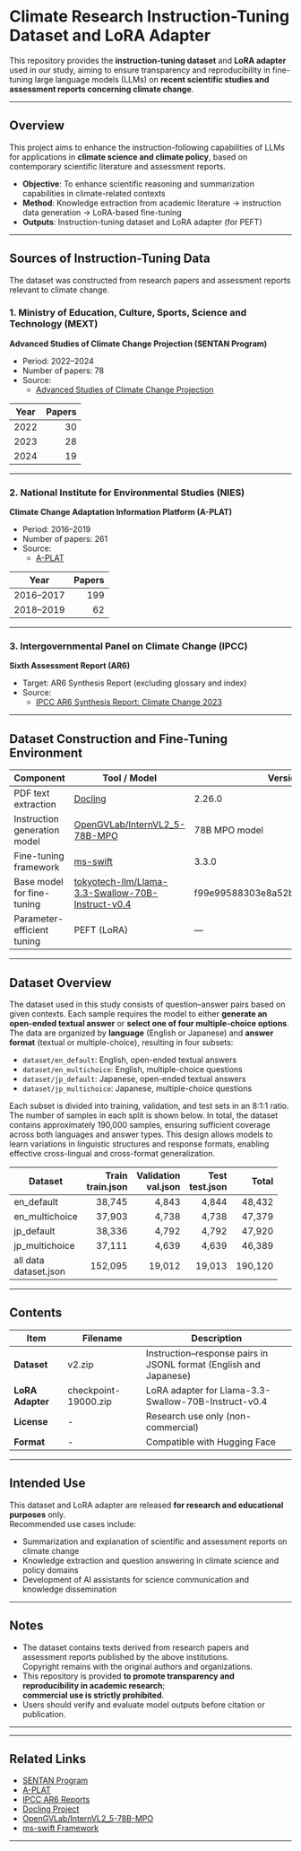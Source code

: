 # Climate Research Instruction-Tuning Dataset and LoRA Adapter

<!--
This repository provides the **instruction-tuning dataset** and **LoRA adapter** created for  
domain-specific fine-tuning of large language models (LLMs) in the field of **climate change research**.
-->
This repository provides the **instruction-tuning dataset** and **LoRA adapter** used in our study, 
aiming to ensure transparency and reproducibility in fine-tuning large language models (LLMs) on **recent scientific studies and assessment reports concerning climate change**.

---

## Overview

<!--
This project aims to improve the instruction-following ability of LLMs  
for **climate science and climate policy** by leveraging Japanese research outputs.
-->
This project aims to enhance the instruction-following capabilities of LLMs for applications 
in **climate science and climate policy**, based on contemporary scientific literature and assessment reports.

- **Objective**: To enhance scientific reasoning and summarization capabilities in climate-related contexts  
- **Method**: Knowledge extraction from academic literature → instruction data generation → LoRA-based fine-tuning  
- **Outputs**: Instruction-tuning dataset and LoRA adapter (for PEFT)

---

## Sources of Instruction-Tuning Data

<!--
The dataset was constructed based on three categories of publicly available research documents.
-->
<!--
The dataset was constructed from publicly available research outputs and assessment reports relevant to climate change.
-->
The dataset was constructed from research papers and assessment reports relevant to climate change.

### 1. Ministry of Education, Culture, Sports, Science and Technology (MEXT)  
**Advanced Studies of Climate Change Projection (SENTAN Program)**
- Period: 2022–2024  
- Number of papers: 78  
- Source:  
  - [Advanced Studies of Climate Change Projection](https://www.jamstec.go.jp/sentan/eng/index.html)

| Year | Papers |
|------|--------:|
| 2022 | 30 |
| 2023 | 28 |
| 2024 | 19 |

---

### 2. National Institute for Environmental Studies (NIES)  
**Climate Change Adaptation Information Platform (A-PLAT)**
- Period: 2016–2019  
- Number of papers: 261  
- Source:  
  - [A-PLAT](https://adaptation-platform.nies.go.jp/en/)

| Year | Papers |
|------|--------:|
| 2016–2017 | 199 |
| 2018–2019 | 62 |

---

### 3. Intergovernmental Panel on Climate Change (IPCC)  
**Sixth Assessment Report (AR6)**
- Target: AR6 Synthesis Report (excluding glossary and index)  
- Source:  
  - [IPCC AR6 Synthesis Report: Climate Change 2023](https://www.ipcc.ch/report/sixth-assessment-report-cycle/)

---

## Dataset Construction and Fine-Tuning Environment

| Component | Tool / Model | Version / Source |
|------------|---------------|------------------|
| PDF text extraction | [Docling](https://github.com/docling-project/docling) | 2.26.0 |
| Instruction generation model | [OpenGVLab/InternVL2_5-78B-MPO](https://huggingface.co/OpenGVLab/InternVL2_5-78B-MPO) | 78B MPO model |
| Fine-tuning framework | [ms-swift](https://github.com/modelscope/ms-swift) | 3.3.0 |
| Base model for fine-tuning |[tokyotech-llm/Llama-3.3-Swallow-70B-Instruct-v0.4](https://huggingface.co/tokyotech-llm/Llama-3.3-Swallow-70B-Instruct-v0.4) | f99e99588303e8a52b88076d3a5f24db19f757a6 |
| Parameter-efficient tuning | PEFT (LoRA) | — |

---

## Dataset Overview

The dataset used in this study consists of question–answer pairs based on given contexts. 
Each sample requires the model to either **generate an open-ended textual answer** or **select one of four multiple-choice options**. 
The data are organized by **language** (English or Japanese) and **answer format** (textual or multiple-choice), resulting in four subsets:

- `dataset/en_default`: English, open-ended textual answers  
- `dataset/en_multichoice`: English, multiple-choice questions  
- `dataset/jp_default`: Japanese, open-ended textual answers  
- `dataset/jp_multichoice`: Japanese, multiple-choice questions  

<!--
Each subset is split into **training**, **validation**, and **test** sets.  
The number of samples in each split is shown below.
-->

Each subset is divided into training, validation, and test sets in an 8:1:1 ratio. 
The number of samples in each split is shown below. 
In total, the dataset contains approximately 190,000 samples, ensuring sufficient coverage across both languages and answer types. 
This design allows models to learn variations in linguistic structures and response formats, enabling effective cross-lingual and cross-format generalization.

| Dataset | Train<br>train.json | Validation<br>val.json | Test<br>test.json | Total |
|----------|-------:|------------:|------:|--------:|
| en_default | 38,745 | 4,843 | 4,844 | 48,432 |
| en_multichoice | 37,903 | 4,738 | 4,738 | 47,379 |
| jp_default | 38,336 | 4,792 | 4,792 | 47,920 |
| jp_multichoice | 37,111 | 4,639 | 4,639 | 46,389 |
| all data<br>dataset.json | 152,095 | 19,012 | 19,013 | 190,120 |

---

## Contents

<!--
| Item | Description |
|------|-------------|
| **Dataset** | Instruction–response pairs in JSONL format (English and Japanese) |
| **LoRA Adapter** | LoRA adapter for Llama-3.3-Swallow-70B-Instruct-v0.4 |
| **License** | Research use only (non-commercial) |
| **Format** | Compatible with Hugging Face |
-->
| Item | Filename | Description |
|------|----------|-------------|
| **Dataset** | v2.zip | Instruction–response pairs in JSONL format (English and Japanese) |
| **LoRA Adapter** | checkpoint-19000.zip | LoRA adapter for Llama-3.3-Swallow-70B-Instruct-v0.4 |
| **License** | - | Research use only (non-commercial) |
| **Format** | - | Compatible with Hugging Face |

---

## Intended Use

This dataset and LoRA adapter are released **for research and educational purposes** only.  
Recommended use cases include:

<!--
- Summarization and explanation of scientific texts on climate change  
- Knowledge extraction and question answering in climate policy contexts  
- Development of AI assistants for science communication and public understanding
-->
- Summarization and explanation of scientific and assessment reports on climate change  
- Knowledge extraction and question answering in climate science and policy domains  
- Development of AI assistants for science communication and knowledge dissemination

---

## Notes

<!--
- The source texts are derived from publicly available research articles of the above institutions.  
  Copyright remains with the original authors and institutions.  
- This repository is provided **for transparency in academic research**; **commercial use is strictly prohibited**.  
- Users should verify and evaluate model outputs before citing or publishing results based on them.
-->
- The dataset contains texts derived from research papers and assessment reports published by the above institutions.  
  Copyright remains with the original authors and organizations.  
- This repository is provided **to promote transparency and reproducibility in academic research**;  
  **commercial use is strictly prohibited**.  
- Users should verify and evaluate model outputs before citation or publication.

---

<!--
## Citation

If you use this dataset or adapter in your research, please cite as follows:

- D. Matsuoka, S. Kawahara, K. Murakami, R. Matsumoto, R. Ito, S. Sugimoto, D. Sugiyama, M. Hara, M. Hayashida, K. Nguyen, A. Peng, T. Abe, I. Sugiyama, *Climatology-specific Large Language Model using Ensemble Projection Data toward Regional Climate Services*, Earth’s Future (2025) (submitted)
- GitHub Repository, https://github.com/kawaharas/Climate-Research-Instruction-Tuning-Dataset-and-LoRA-Adapter
-->
---

## Related Links

- [SENTAN Program](https://www.jamstec.go.jp/sentan/eng/)
- [A-PLAT](https://adaptation-platform.nies.go.jp/en/)
- [IPCC AR6 Reports](https://www.ipcc.ch/report/sixth-assessment-report-cycle/)
- [Docling Project](https://github.com/docling-project/docling)
- [OpenGVLab/InternVL2_5-78B-MPO](https://huggingface.co/OpenGVLab/InternVL2_5-78B-MPO)
- [ms-swift Framework](https://github.com/modelscope/ms-swift)

---
<!--
© 2025 JAMSTEC Licensed for research and educational use only.
-->
